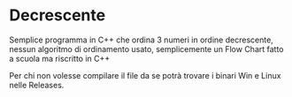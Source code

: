 # Decrescente
Semplice programma in C++ che ordina 3 numeri in ordine decrescente, nessun algoritmo di ordinamento usato, semplicemente un Flow Chart fatto a scuola ma riscritto in C++

Per chi non volesse compilare il file da se potrà trovare i binari Win e Linux nelle Releases.
